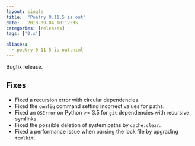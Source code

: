 ```yaml
---
layout: single
title:  "Poetry 0.11.5 is out"
date:   2018-09-04 10:12:35
categories: [releases]
tags: ['0.x']

aliases:
  - poetry-0-11-5-is-out.html
---
```


Bugfix release.

## Fixes

- Fixed a recursion error with circular dependencies.
- Fixed the `config` command setting incorrect values for paths.
- Fixed an `OSError` on Python >= 3.5 for `git` dependencies with recursive symlinks.
- Fixed the possible deletion of system paths by `cache:clear`.
- Fixed a performance issue when parsing the lock file by upgrading `tomlkit`.
